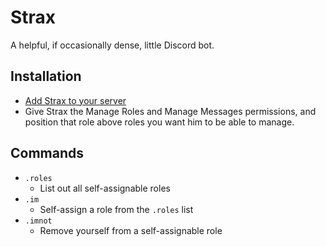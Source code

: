 # Strax

A helpful, if occasionally dense, little Discord bot.

## Installation

* [Add Strax to your server](https://discordapp.com/api/oauth2/authorize?client_id=339994035903135744&scope=bot&permissions=0)
* Give Strax the Manage Roles and Manage Messages permissions, and position that
role above roles you want him to be able to manage.

## Commands
- `.roles`
  - List out all self-assignable roles
- `.im`
  - Self-assign a role from the `.roles` list
- `.imnot`
  - Remove yourself from a self-assignable role

